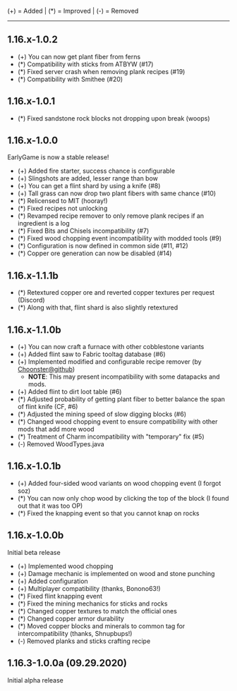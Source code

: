 (+) = Added | (*) = Improved | (-) = Removed

***

## 1.16.x-1.0.2
- (+) You can now get plant fiber from ferns
- (*) Compatibility with sticks from ATBYW (#17)
- (*) Fixed server crash when removing plank recipes (#19)
- (*) Compatibility with Smithee (#20)

## 1.16.x-1.0.1
- (*) Fixed sandstone rock blocks not dropping upon break (woops)

## 1.16.x-1.0.0
EarlyGame is now a stable release!
- (+) Added fire starter, success chance is configurable
- (+) Slingshots are added, lesser range than bow
- (+) You can get a flint shard by using a knife (#8)
- (+) Tall grass can now drop two plant fibers with same chance (#10)
- (*) Relicensed to MIT (hooray!)
- (*) Fixed recipes not unlocking
- (*) Revamped recipe remover to only remove plank recipes if an ingredient is a log
- (*) Fixed Bits and Chisels incompatibility (#7)
- (*) Fixed wood chopping event incompatibility with modded tools (#9)
- (*) Configuration is now defined in common side (#11, #12)
- (*) Copper ore generation can now be disabled (#14)

## 1.16.x-1.1.1b
- (*) Retextured copper ore and reverted copper textures per request (Discord)
- (*) Along with that, flint shard is also slightly retextured

## 1.16.x-1.1.0b
- (+) You can now craft a furnace with other cobblestone variants
- (+) Added flint saw to Fabric tooltag database (#6)
- (+) Implemented modified and configurable recipe remover (by [Choonster@github](https://bit.ly/2BLB9t3))
    - **NOTE**: This may present incompatibility with some datapacks and mods.
- (+) Added flint to dirt loot table (#6)
- (*) Adjusted probability of getting plant fiber to better balance the span of flint knife (CF, #6)
- (*) Adjusted the mining speed of slow digging blocks (#6)
- (*) Changed wood chopping event to ensure compatibility with other mods that add more wood
- (*) Treatment of Charm incompatibility with "temporary" fix (#5)
- (-) Removed WoodTypes.java

## 1.16.x-1.0.1b
- (+) Added four-sided wood variants on wood chopping event (I forgot soz)
- (*) You can now only chop wood by clicking the top of the block (I found out that it was too OP)
- (*) Fixed the knapping event so that you cannot knap on rocks

## 1.16.x-1.0.0b
Initial beta release
- (+) Implemented wood chopping
- (+) Damage mechanic is implemented on wood and stone punching
- (+) Added configuration
- (+) Multiplayer compatibility (thanks, Bonono63!)
- (*) Fixed flint knapping event
- (*) Fixed the mining mechanics for sticks and rocks
- (*) Changed copper textures to match the official ones
- (*) Changed copper armor durability
- (*) Moved copper blocks and minerals to common tag for intercompatibility (thanks, Shnupbups!)
- (-) Removed planks and sticks crafting recipe

## 1.16.3-1.0.0a (09.29.2020)
Initial alpha release